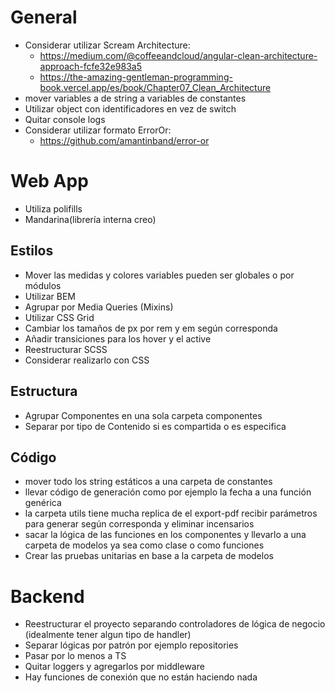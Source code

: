 # General
- Considerar utilizar Scream Architecture:
	- https://medium.com/@coffeeandcloud/angular-clean-architecture-approach-fcfe32e983a5
	- https://the-amazing-gentleman-programming-book.vercel.app/es/book/Chapter07_Clean_Architecture
- mover variables a de string a variables de constantes
- Utilizar object con identificadores en vez de switch
- Quitar console logs
- Considerar utilizar formato ErrorOr:
	- https://github.com/amantinband/error-or

# Web App
- Utiliza polifills
- Mandarina(librería interna creo)
## Estilos
- Mover las medidas y colores variables pueden ser globales o por módulos
- Utilizar BEM
- Agrupar por Media Queries (Mixins)
- Utilizar CSS Grid
- Cambiar los tamaños de px por rem y em según corresponda
- Añadir transiciones para los hover y el active
- Reestructurar SCSS
- Considerar realizarlo con CSS
## Estructura
- Agrupar Componentes en una sola carpeta componentes
- Separar por tipo de Contenido si es compartida o es especifica
## Código
- mover todo los string estáticos a una carpeta de constantes
- llevar código  de generación como por ejemplo la fecha a una función genérica
- la carpeta utils tiene mucha replica de el export-pdf recibir parámetros para generar según corresponda y eliminar incensarios
- sacar la lógica de las funciones en los componentes y llevarlo a una carpeta de modelos ya sea como clase o como funciones
- Crear las pruebas unitarias en base a la carpeta de modelos
# Backend
- Reestructurar el proyecto separando controladores de lógica de negocio (idealmente tener algun tipo de handler)
- Separar lógicas por patrón por ejemplo repositories
- Pasar por lo menos a TS
- Quitar loggers y agregarlos por middleware
- Hay funciones de conexión que no están haciendo nada